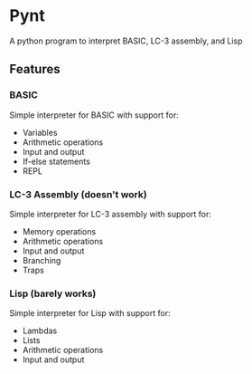 # Pynt

A python program to interpret BASIC, LC-3 assembly, and Lisp

## Features

### BASIC

Simple interpreter for BASIC with support for:
- Variables
- Arithmetic operations
- Input and output
- If-else statements
- REPL

### LC-3 Assembly (doesn't work)

Simple interpreter for LC-3 assembly with support for:
- Memory operations
- Arithmetic operations
- Input and output
- Branching
- Traps

### Lisp (barely works)

Simple interpreter for Lisp with support for:
- Lambdas
- Lists
- Arithmetic operations
- Input and output
